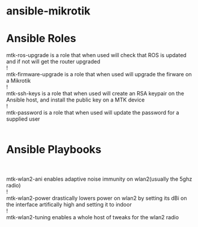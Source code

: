 # ansible-mikrotik
<h1>Ansible Roles</h1>
mtk-ros-upgrade is a role that when used will check that ROS is updated and if not will get the router upgraded<br>
!<br>
mtk-firmware-upgrade is a role that when used will upgrade the firware on a Mikrotik<br>
!<br>
mtk-ssh-keys is a role that when used will create an RSA keypair on the Ansible host, and install the public key on a MTK device<br>
!<br>
mtk-password is a role that when used will update the password for a supplied user<br><br>
<h1>Ansible Playbooks</h1><br><br>
mtk-wlan2-ani enables adaptive noise immunity on wlan2(usually the 5ghz radio)<br>
!<br>
mtk-wlan2-power drastically lowers power on wlan2 by setting its dBi on the interface artifically high and setting it to indoor<br>
!<br>
mtk-wlan2-tuning enables a whole host of tweaks for the wlan2 radio<br>
